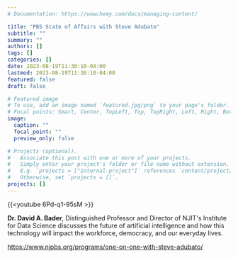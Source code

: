```yaml
---
# Documentation: https://wowchemy.com/docs/managing-content/

title: "PBS State of Affairs with Steve Adubato"
subtitle: ""
summary: ""
authors: []
tags: []
categories: []
date: 2023-08-19T11:38:10-04:00
lastmod: 2023-08-19T11:38:10-04:00
featured: false
draft: false

# Featured image
# To use, add an image named `featured.jpg/png` to your page's folder.
# Focal points: Smart, Center, TopLeft, Top, TopRight, Left, Right, BottomLeft, Bottom, BottomRight.
image:
  caption: ""
  focal_point: ""
  preview_only: false

# Projects (optional).
#   Associate this post with one or more of your projects.
#   Simply enter your project's folder or file name without extension.
#   E.g. `projects = ["internal-project"]` references `content/project/deep-learning/index.md`.
#   Otherwise, set `projects = []`.
projects: []
---
```


{{<youtube 6Pd-q1-95sM >}}

**Dr. David A. Bader**, Distinguished Professor and Director of NJIT's Institute for Data Science discusses the future of artificial intelligence and how this technology will impact the workforce, democracy, and our everyday lives.

https://www.njpbs.org/programs/one-on-one-with-steve-adubato/

